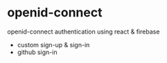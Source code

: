# openid-connect

openid-connect authentication using react & firebase

-   custom sign-up & sign-in
-   github sign-in

